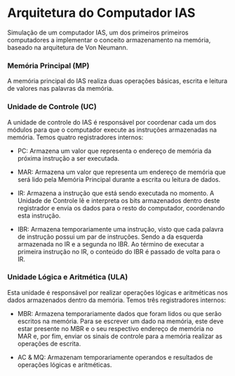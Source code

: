 # Arquitetura do Computador IAS

Simulação de um computador IAS, um dos primeiros primeiros computadores a implementar o conceito armazenamento na memória, baseado na arquitetura de Von Neumann.

### Memória Principal (MP)

A memória principal do IAS realiza duas operações básicas, escrita e leitura de valores nas palavras da memória.

### Unidade de Controle (UC)

A unidade de controle do IAS é responsável por coordenar cada um dos módulos para que o computador execute as instruções armazenadas na memória. Temos quatro registradores internos:

- PC: Armazena um valor que representa o endereço de memória da próxima instrução a ser executada.

- MAR: Armazena um valor que representa um endereço de memória que será lido pela Memória Principal durante a escrita ou leitura de dados.

- IR: Armazena a instrução que está sendo executada no momento. A Unidade de Controle lê e interpreta os bits armazenados dentro deste registrador e envia os dados para o resto do computador, coordenando esta instrução.

- IBR: Armazena temporariamente uma instrução, visto que cada palavra de instrução possui um par de instruções. Sendo a da esquerda armazenada no IR e a segunda no IBR. Ao término de executar a primeira instrução no IR, o conteúdo do IBR é passado de volta para o IR.

### Unidade Lógica e Aritmética (ULA)

Esta unidade é responsável por realizar operações lógicas e aritméticas nos dados armazenados dentro da memória. Temos três registradores internos:

- MBR: Armazena temporariamente dados que foram lidos ou que serão escritos na memória. Para se escrever um dado na memória, este deve estar presente no MBR e o seu respectivo endereço de memória no MAR e, por fim, enviar os sinais de controle para a memória realizar  as operações de escrita.

- AC & MQ: Armazenam temporariamente operandos e resultados de operações lógicas e aritméticas.

